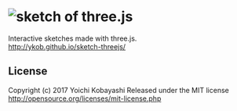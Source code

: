 # ![sketch of three.js](http://ykob.github.io/sketch-threejs/img/common/ogp_common.jpg)

Interactive sketches made with three.js.  
http://ykob.github.io/sketch-threejs/

## License

Copyright (c) 2017 Yoichi Kobayashi
Released under the MIT license
http://opensource.org/licenses/mit-license.php
